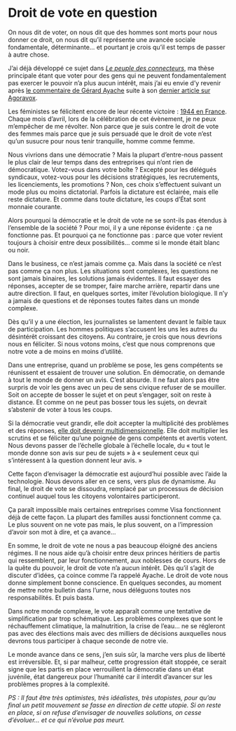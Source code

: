 # Droit de vote en question

On nous dit de voter, on nous dit que des hommes sont morts pour nous donner ce droit, on nous dit qu’il représente une avancée sociale fondamentale, déterminante… et pourtant je crois qu’il est temps de passer à autre chose.

J’ai déjà développé ce sujet dans [*Le peuple des connecteurs*](http://www.tcrouzet.com), ma thèse principale étant que voter pour des gens qui ne peuvent fondamentalement pas exercer le pouvoir n’a plus aucun intérêt, mais j’ai eu envie d’y revenir après [le commentaire de Gérard Ayache](http://www.agoravox.fr/article.php3?id_article=12813#commentaire142431) suite à son [dernier article sur Agoravox](http://www.agoravox.fr/article.php3?id_article=1281).

Les féministes se félicitent encore de leur récente victoire : [1944 en France](http://www.journee-de-la-femme.com/historique-acces-droit-de-vote-des-femmes.htm). Chaque mois d’avril, lors de la célébration de cet évènement, je ne peux m’empêcher de me révolter. Non parce que je suis contre le droit de vote des femmes mais parce que je suis persuadé que le droit de vote n’est qu’un susucre pour nous tenir tranquille, homme comme femme.

Nous vivrions dans une démocratie ? Mais la plupart d’entre-nous passent le plus clair de leur temps dans des entreprises qui n’ont rien de démocratique. Votez-vous dans votre boîte ? Excepté pour les délégués syndicaux, votez-vous pour les décisions stratégiques, les recrutements, les licenciements, les promotions ? Non, ces choix s’effectuent suivant un mode plus ou moins dictatorial. Parfois la dictature est éclairée, mais elle reste dictature. Et comme dans toute dictature, les coups d’État sont monnaie courante.

Alors pourquoi la démocratie et le droit de vote ne se sont-ils pas étendus à l’ensemble de la société ? Pour moi, il y a une réponse évidente : ça ne fonctionne pas. Et pourquoi ça ne fonctionne pas : parce que voter revient toujours à choisir entre deux possibilités… comme si le monde était blanc ou noir.

Dans le business, ce n’est jamais comme ça. Mais dans la société ce n’est pas comme ça non plus. Les situations sont complexes, les questions ne sont jamais binaires, les solutions jamais évidentes. Il faut essayer des réponses, accepter de se tromper, faire marche arrière, repartir dans une autre direction. Il faut, en quelques sortes, imiter l’évolution biologique. Il n’y a jamais de questions et de réponses toutes faites dans un monde complexe.

Dès qu’il y a une élection, les journalistes se lamentent devant le faible taux de participation. Les hommes politiques s’accusent les uns les autres du désintérêt croissant des citoyens. Au contraire, je crois que nous devrions nous en féliciter. Si nous votons moins, c’est que nous comprenons que notre vote a de moins en moins d’utilité.

Dans une entreprise, quand un problème se pose, les gens compétents se réunissent et essaient de trouver une solution. En démocratie, on demande à tout le monde de donner un avis. C’est absurde. Il ne faut alors pas être surpris de voir les gens avec un peu de sens civique refuser de se mouiller. Soit on accepte de bosser le sujet et on peut s’engager, soit on reste à distance. Et comme on ne peut pas bosser tous les sujets, on devrait s’abstenir de voter à tous les coups.

Si la démocratie veut grandir, elle doit accepter la multiplicité des problèmes et des réponses, [elle doit devenir multidimensionnelle](http://blog.tcrouzet.com/2006/07/10/de-la-gauche-a-la-droite/). Elle doit multiplier les scrutins et se féliciter qu’une poignée de gens compétents et avertis votent. Nous devons passer de l’échelle globale à l’échelle locale, du « tout le monde donne son avis sur peu de sujets » à « seulement ceux qui s’intéressent à la question donnent leur avis. »

Cette façon d’envisager la démocratie est aujourd’hui possible avec l’aide la technologie. Nous devons aller en ce sens, vers plus de dynamisme. Au final, le droit de vote se dissoudra, remplacé par un processus de décision continuel auquel tous les citoyens volontaires participeront.

Ça paraît impossible mais certaines entreprises comme Visa fonctionnent déjà de cette façon. La plupart des familles aussi fonctionnent comme ça. Le plus souvent on ne vote pas mais, le plus souvent, on a l’impression d’avoir son mot à dire, et ça avance…

En somme, le droit de vote ne nous a pas beaucoup éloigné des anciens régimes. Il ne nous aide qu’à choisir entre deux princes héritiers de partis qui ressemblent, par leur fonctionnement, aux noblesses de cours. Hors de la quête du pouvoir, le droit de vote n’a aucun intérêt. Dès qu’il s’agit de discuter d’idées, ça coince comme l’a rappelé Ayache. Le droit de vote nous donne simplement bonne conscience. En quelques secondes, au moment de mettre notre bulletin dans l’urne, nous déléguons toutes nos responsabilités. Et puis basta.

Dans notre monde complexe, le vote apparaît comme une tentative de simplification par trop schématique. Les problèmes complexes que sont le réchauffement climatique, la malnutrition, la crise de l’eau… ne se régleront pas avec des élections mais avec des milliers de décisions auxquelles nous devrons tous participer à chaque seconde de notre vie.

Le monde avance dans ce sens, j’en suis sûr, la marche vers plus de liberté est irréversible. Et, si par malheur, cette progression était stoppée, ce serait signe que les partis en place verrouillent la démocratie dans un état juvénile, état dangereux pour l’humanité car il interdit d’avancer sur les problèmes propres à la complexité.

*PS : Il faut être très optimistes, très idéalistes, très utopistes, pour qu’au final un petit mouvement se fasse en direction de cette utopie. Si on reste en place, si on refuse d’envisager de nouvelles solutions, on cesse d’évoluer… et ce qui n’évolue pas meurt.*